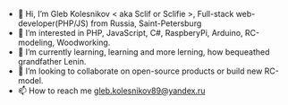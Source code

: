 - 👋 Hi, I’m Gleb Kolesnikov < aka Sclif or Sclifie >, Full-stack web-developer(PHP/JS) from Russia, Saint-Petersburg
- 👀 I’m interested in PHP, JavaScript, C#, RaspberyPi, Arduino, RC-modeling, Woodworking.
- 🌱 I’m currently learning, learning and more lerning, how bequeathed grandfather Lenin.
- 💞️ I’m looking to collaborate on open-source products or build new RC-model.
- 📫 How to reach me gleb.kolesnikov89@yandex.ru

<!---
Sclifie/Sclifie is a ✨ special ✨ repository because its `README.md` (this file) appears on your GitHub profile.
You can click the Preview link to take a look at your changes.
--->
